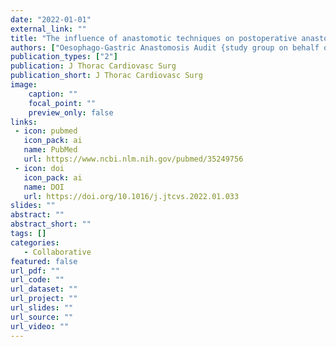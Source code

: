```yaml
---
date: "2022-01-01"
external_link: ""
title: "The influence of anastomotic techniques on postoperative anastomotic complications: Results of the Oesophago-Gastric Anastomosis Audit"
authors: ["Oesophago-Gastric Anastomosis Audit {study group on behalf of the West Midlands Research Collaborative}"]
publication_types: ["2"]
publication: J Thorac Cardiovasc Surg
publication_short: J Thorac Cardiovasc Surg
image:
    caption: ""
    focal_point: ""
    preview_only: false
links:
 - icon: pubmed
   icon_pack: ai
   name: PubMed
   url: https://www.ncbi.nlm.nih.gov/pubmed/35249756
 - icon: doi
   icon_pack: ai
   name: DOI
   url: https://doi.org/10.1016/j.jtcvs.2022.01.033
slides: ""
abstract: ""
abstract_short: ""
tags: []
categories: 
   - Collaborative
featured: false
url_pdf: ""
url_code: ""
url_dataset: ""
url_project: ""
url_slides: ""
url_source: ""
url_video: ""
---
```

